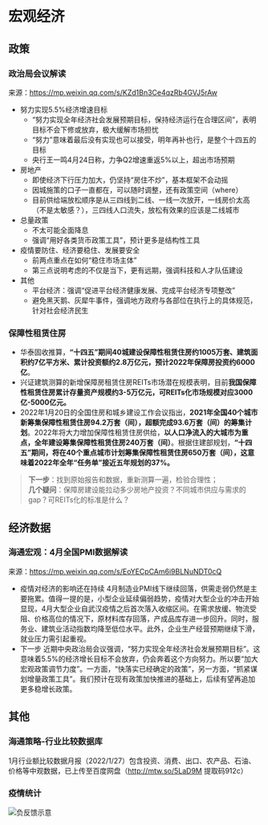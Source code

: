 # 宏观经济

## 政策
### 政治局会议解读
来源：https://mp.weixin.qq.com/s/KZd1Bn3Ce4qzRb4GVJ5rAw
* 努力实现5.5%经济增速目标
  * “努力实现全年经济社会发展预期目标，保持经济运行在合理区间”，表明目标不会下修或放弃，极大缓解市场担忧
  * “努力”意味着最后没有实现也可以接受，明年再补也行，是整个十四五的目标
  * 央行王一鸣4月24日称，力争Q2增速重返5%以上，超出市场预期
* 房地产
  * 即使经济下行压力加大，仍坚持“房住不炒”，基本框架不会动摇
  * 因城施策的口子一直都在，可以随时调整，还有政策空间（where）
  * 目前供给端放松顺序是从三四线到二线、一线一次放开，一线房价太高（不是太敏感？），三四线人口流失，放松有效果的应该是二线城市
* 总量政策
  * 不太可能全面降息
  * 强调“用好各类货币政策工具”，预计更多是结构性工具
* 疫情要防住、经济要稳住、发展要安全
  * 前两点重点在如何“稳住市场主体”
  * 第三点说明考虑的不仅是当下，更有远期，强调科技和人才队伍建设
* 其他
  * 平台经济：强调“促进平台经济健康发展、完成平台经济专项整改”
  * 避免黑天鹅、灰犀牛事件，强调地方政府与各部位在执行上的具体规范，针对社会经济民生


### 保障性租赁住房
* 华泰固收推算，**“十四五”期间40城建设保障性租赁住房约1005万套、建筑面积约7亿平方米、累计投资额约2.8万亿元，预计2022年保障房投资约6000亿**。
* 兴证建筑测算的新增保障房租赁住房REITs市场潜在规模表明，目前**我国保障性租赁住房累计存量资产规模约3-5万亿元，可REITs化市场规模对应3000亿-5000亿元。**
* 2022年1月20日的全国住房和城乡建设工作会议指出，**2021年全国40个城市新筹集保障性租赁住房94.2万套（间），超额完成93.6万套（间）的筹集计划**。2022年将大力增加保障性租赁住房供给，**以人口净流入的大城市为重点，全年建设筹集保障性租赁住房240万套（间）**。根据住建部规划，**“十四五”期间，将在40个重点城市计划筹集保障性租赁住房650万套（间），这意味着2022年全年“任务单”接近五年规划的37%。**
> **下一步**：找到原始报告和数据，重新测算一遍，检验合理性；  
> **几个疑问**：保障房建设能拉动多少房地产投资？不同城市供应与需求的gap？可REITs化的标准是什么？

## 经济数据
### 海通宏观：4月全国PMI数据解读
来源：https://mp.weixin.qq.com/s/EoYECpCAm6i9BLNuNDT0cQ
* 疫情对经济的影响还在持续
  4月制造业PMI线下继续回落，供需走弱仍然是主要拖累。值得一提的是，小型企业延续偏弱趋势，疫情对大型企业的冲击开始显现，4月大型企业自武汉疫情之后首次落入收缩区间。在需求放缓、物流受阻、价格高位的情况下，原材料库存回落，产成品库存进一步回升。同时，服务业、建筑业活动指数均降至低位水平。此外，企业生产经营预期继续下滑，就业压力需引起重视。
* 下一步
  近期中央政治局会议强调，“努力实现全年经济社会发展预期目标”。这意味着5.5%的经济增长目标不会放弃，仍会奔着这个方向努力。所以要“加大宏观政策调节力度”。一方面，“快落实已经确定的政策”，另一方面，“抓紧谋划增量政策工具”。我们预计在现有政策加快推进的基础上，后续有望再追加更多稳增长政策。





## 其他
### 海通策略-行业比较数据库
1月行业额比较数据月报（2022/1/27）包含投资、消费、出口、农产品、石油、价格等中观数据，已上传至百度网盘（http://mtw.so/5LaD9M 提取码912c）
### 疫情统计

![负反馈示意](./media/负反馈示意.jpg)





